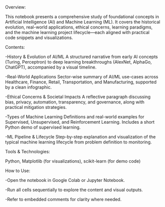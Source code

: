 Overview:

This notebook presents a comprehensive study of foundational concepts in Artificial Intelligence (AI) and Machine Learning (ML). It covers the historical evolution, real-world applications, ethical concerns, learning paradigms, and the machine learning project lifecycle—each aligned with practical code snippets and visualizations.


Contents:

-History & Evolution of AI/ML
A structured narrative from early AI concepts (Turing, Perceptron) to deep learning breakthroughs (AlexNet, AlphaGo, ChatGPT), accompanied by a visual timeline.

-Real-World Applications
Sector-wise summary of AI/ML use-cases across Healthcare, Finance, Retail, Transportation, and Manufacturing, supported by a clean infographic.

-Ethical Concerns & Societal Impacts
A reflective paragraph discussing bias, privacy, automation, transparency, and governance, along with practical mitigation strategies.

-Types of Machine Learning
Definitions and real-world examples for Supervised, Unsupervised, and Reinforcement Learning. Includes a short Python demo of supervised learning.

-ML Pipeline & Lifecycle
Step-by-step explanation and visualization of the typical machine learning lifecycle from problem definition to monitoring.


Tools & Technologies:

Python, Matplotlib (for visualizations), scikit-learn (for demo code)


How to Use:

-Open the notebook in Google Colab or Jupyter Notebook.

-Run all cells sequentially to explore the content and visual outputs.

-Refer to embedded comments for clarity where needed.

